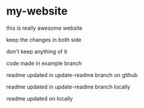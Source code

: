 # my-website

this is really awesome website

keep the changes in both side

don't keep anything of it

code made in example branch

readme updated in update-readme branch on github

readme updated in update-readme branch locally

readme updated on locally


